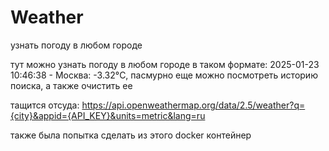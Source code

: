 # Weather
узнать погоду в любом городе

тут можно узнать погоду в любом городе в таком формате: 2025-01-23 10:46:38 - Москва: -3.32°C, пасмурно
еще можно посмотреть историю поиска, а также очистить ее

тащится отсуда: https://api.openweathermap.org/data/2.5/weather?q={city}&appid={API_KEY}&units=metric&lang=ru

также была попытка сделать из этого docker контейнер
